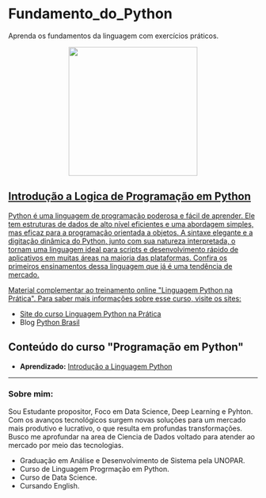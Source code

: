 # Fundamento_do_Python
Aprenda os fundamentos da linguagem com exercícios práticos.



<div align="center">
  <a href="https://github.com/Adrino-deJesus">
  <img height="260em" src="https://user-images.githubusercontent.com/85299449/134818436-ed54c7e2-d3d7-46c3-9bcc-98959f416dd0.png"/>
</div>


## Introdução a Logica de Programação em Python
Python é uma linguagem de programação poderosa e fácil de aprender. 
Ele tem estruturas de dados de alto nível eficientes e uma abordagem simples, mas eficaz para a programação orientada a objetos. 
A sintaxe elegante e a digitação dinâmica do Python, junto com sua natureza interpretada, o tornam uma linguagem ideal para scripts e desenvolvimento rápido de aplicativos em muitas áreas na maioria das plataformas.
Confira os primeiros ensinamentos dessa linguagem que já é uma tendência de mercado.



Material complementar ao treinamento online "Linguagem Python na Prática". Para saber mais informações sobre esse curso, visite os sites:

* Site do curso [Linguagem Python na Prática](https://www.cursoemvideo.com/matricule-se-agora/?gclid=CjwKCAjwqeWKBhBFEiwABo_XBhSKJZfWYxWCS_g3_4hUo5ioQ8ZzCkx64k44CDSL_0FsvraT52QQjRoCXSUQAvD_BwE)
* Blog [Python Brasil](https://2021.pythonbrasil.org.br/)

## Conteúdo do curso "Programação em Python"

* **Aprendizado:** [Introdução a Linguagem Python](https://github.com/Adrino-de-Jesus/Fundamento_do_Python/tree/main/Introdu%C3%A7%C3%A3o%20%C3%A0%20Linguagem%20Python)
  
 
---

### Sobre mim:

Sou Estudante propositor, Foco em Data Science, Deep Learning e Pyhton. Com os avanços tecnológicos surgem novas soluções para um mercado mais produtivo e lucrativo, o que resulta em profundas transformações. Busco me aprofundar na area de Ciencia de Dados voltado para atender ao mercado por meio das tecnologias. 

* Graduação em Análise e Desenvolvimento de Sistema pela UNOPAR.
* Curso de Linguagem Progrmação em Python.
* Curso de Data Science.
* Cursando English.
